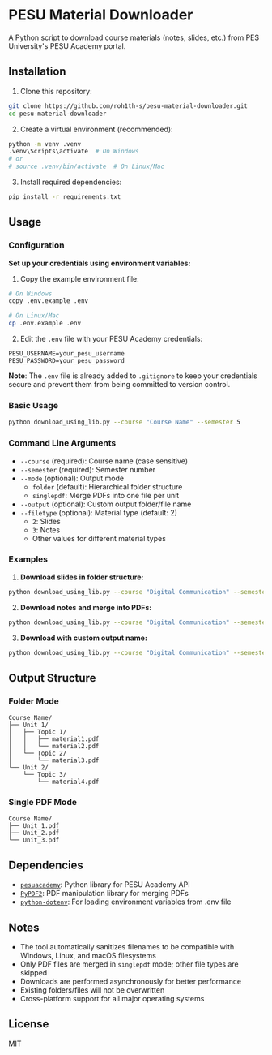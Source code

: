 # PESU Material Downloader

A Python script to download course materials (notes, slides, etc.) from PES University's PESU Academy portal.

## Installation

1. Clone this repository:
```bash
git clone https://github.com/roh1th-s/pesu-material-downloader.git
cd pesu-material-downloader
```

2. Create a virtual environment (recommended):
```bash
python -m venv .venv
.venv\Scripts\activate  # On Windows
# or
# source .venv/bin/activate  # On Linux/Mac
```

3. Install required dependencies:
```bash
pip install -r requirements.txt
```

## Usage

### Configuration

**Set up your credentials using environment variables:**

1. Copy the example environment file:
```bash
# On Windows
copy .env.example .env

# On Linux/Mac
cp .env.example .env
```

2. Edit the `.env` file with your PESU Academy credentials:
```env
PESU_USERNAME=your_pesu_username
PESU_PASSWORD=your_pesu_password
```

**Note**: The `.env` file is already added to `.gitignore` to keep your credentials secure and prevent them from being committed to version control.

### Basic Usage

```bash
python download_using_lib.py --course "Course Name" --semester 5
```

### Command Line Arguments

- `--course` (required): Course name (case sensitive)
- `--semester` (required): Semester number
- `--mode` (optional): Output mode
  - `folder` (default): Hierarchical folder structure
  - `singlepdf`: Merge PDFs into one file per unit
- `--output` (optional): Custom output folder/file name
- `--filetype` (optional): Material type (default: 2)
  - `2`: Slides
  - `3`: Notes
  - Other values for different material types

### Examples

1. **Download slides in folder structure:**
```bash
python download_using_lib.py --course "Digital Communication" --semester 5
```

2. **Download notes and merge into PDFs:**
```bash
python download_using_lib.py --course "Digital Communication" --semester 5 --mode singlepdf --filetype 3
```

3. **Download with custom output name:**
```bash
python download_using_lib.py --course "Digital Communication" --semester 5 --output "DigitalCom"
```

## Output Structure

### Folder Mode
```
Course Name/
├── Unit 1/
│   ├── Topic 1/
│   │   ├── material1.pdf
│   │   └── material2.pdf
│   └── Topic 2/
│       └── material3.pdf
└── Unit 2/
    └── Topic 3/
        └── material4.pdf
```

### Single PDF Mode
```
Course Name/
├── Unit_1.pdf
├── Unit_2.pdf
└── Unit_3.pdf
```

## Dependencies

- [`pesuacademy`](https://github.com/pesu-dev/pesuacademy): Python library for PESU Academy API
- [`PyPDF2`](https://pypi.org/project/PyPDF2/): PDF manipulation library for merging PDFs
- [`python-dotenv`](https://pypi.org/project/python-dotenv/): For loading environment variables from .env file

## Notes

- The tool automatically sanitizes filenames to be compatible with Windows, Linux, and macOS filesystems
- Only PDF files are merged in `singlepdf` mode; other file types are skipped
- Downloads are performed asynchronously for better performance
- Existing folders/files will not be overwritten
- Cross-platform support for all major operating systems


## License

MIT